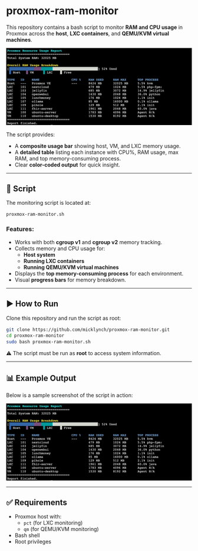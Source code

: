 # proxmox-ram-monitor

This repository contains a bash script to monitor **RAM and CPU usage** in Proxmox across the **host**, **LXC containers**, and **QEMU/KVM virtual machines**.

![Proxmox RAM Monitor Output](proxmox-ram-monitor.png)

The script provides:
- A **composite usage bar** showing host, VM, and LXC memory usage.
- A **detailed table** listing each instance with CPU%, RAM usage, max RAM, and top memory-consuming process.
- Clear **color-coded output** for quick insight.

---

## 📜 Script

The monitoring script is located at:

```
proxmox-ram-monitor.sh
```

### Features:
- Works with both **cgroup v1** and **cgroup v2** memory tracking.
- Collects memory and CPU usage for:
  - **Host system**
  - **Running LXC containers**
  - **Running QEMU/KVM virtual machines**
- Displays the **top memory-consuming process** for each environment.
- Visual **progress bars** for memory breakdown.

---

## ▶️ How to Run

Clone this repository and run the script as root:

```bash
git clone https://github.com/micklynch/proxmox-ram-monitor.git
cd proxmox-ram-monitor
sudo bash proxmox-ram-monitor.sh
```

⚠️ The script must be run as **root** to access system information.

---

## 📊 Example Output

Below is a sample screenshot of the script in action:

![Proxmox RAM Monitor Output](proxmox-ram-monitor.png)

---

## ✅ Requirements

- Proxmox host with:
  - `pct` (for LXC monitoring)
  - `qm` (for QEMU/KVM monitoring)
- Bash shell
- Root privileges
